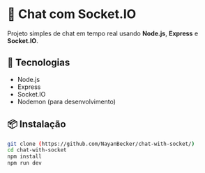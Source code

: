 # 💬 Chat com Socket.IO

Projeto simples de chat em tempo real usando **Node.js**, **Express** e **Socket.IO**.

## 🚀 Tecnologias

- Node.js  
- Express  
- Socket.IO  
- Nodemon (para desenvolvimento)

## 📦 Instalação

```bash
git clone (https://github.com/NayanBecker/chat-with-socket/)
cd chat-with-socket
npm install
npm run dev
````
